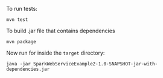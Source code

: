 
To run tests:
```
mvn test
```

To build .jar file that contains dependencies
```
mvn package
```

Now run for inside the `target` directory:

```
java -jar SparkWebServiceExample2-1.0-SNAPSHOT-jar-with-dependencies.jar
```


